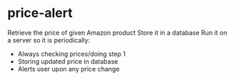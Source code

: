 # price-alert

Retrieve the price of given Amazon product
Store it in a database
Run it on a server so it is periodically:
 - Always checking prices/doing step 1
 - Storing updated price in database
 - Alerts user upon any price change

